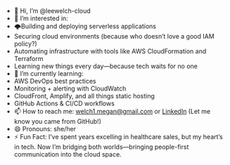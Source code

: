 - 👋 Hi, I’m @leewelch-cloud
- 👀 I’m interested in:
- 🌩Building and deploying serverless applications
- Securing cloud environments (because who doesn’t love a good IAM policy?)
- Automating infrastructure with tools like AWS CloudFormation and Terraform
- Learning new things every day—because tech waits for no one
- 🌱 I’m currently learning:  
- AWS DevOps best practices
- Monitoring + alerting with CloudWatch
- CloudFront, Amplify, and all things static hosting
- GitHub Actions & CI/CD workflows
- 📫 How to reach me:  welch1.megan@gmail.com or [LinkedIn](https://www.linkedin.com/in/your-link-here) (Let me know you came from GitHub!)
- 😄 Pronouns: she/her
- ⚡ Fun Fact: I’ve spent years excelling in healthcare sales, but my heart’s in tech. Now I’m bridging both worlds—bringing people-first communication into the cloud space.

<!---
leewelch-cloud/leewelch-cloud is a ✨ special ✨ repository because its `README.md` (this file) appears on your GitHub profile.
You can click the Preview link to take a look at your changes.
--->
